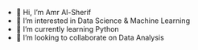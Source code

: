 - 👋 Hi, I’m Amr Al-Sherif
- 👀 I’m interested in Data Science & Machine Learning
- 🌱 I’m currently learning Python
- 💞️ I’m looking to collaborate on Data Analysis

<!---
Almero13/Almero13 is a ✨ special ✨ repository because its `README.md` (this file) appears on your GitHub profile.
You can click the Preview link to take a look at your changes.
--->
